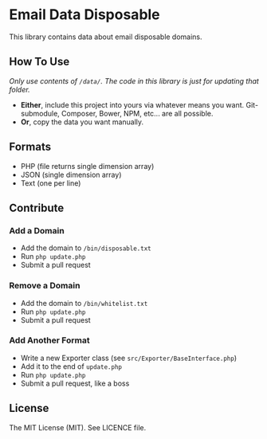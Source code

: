 # Email Data Disposable
This library contains data about email disposable domains.

## How To Use
*Only use contents of ```/data/```. The code in this library is just for updating that folder.*

* **Either**, include this project into yours via whatever means you want. Git-submodule, Composer, Bower, NPM, etc... are all possible.
* **Or**, copy the data you want manually.

## Formats
* PHP (file returns single dimension array)
* JSON (single dimension array)
* Text (one per line)

## Contribute
### Add a Domain
* Add the domain to ```/bin/disposable.txt```
* Run ```php update.php```
* Submit a pull request

### Remove a Domain
* Add the domain to ```/bin/whitelist.txt```
* Run ```php update.php```
* Submit a pull request

### Add Another Format
* Write a new Exporter class (see ```src/Exporter/BaseInterface.php```)
* Add it to the end of ```update.php```
* Run ```php update.php```
* Submit a pull request, like a boss

## License
The MIT License (MIT). See LICENCE file.
